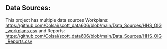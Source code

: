 ## Data Sources:
This project has multiple data sources
Workplans:
https://github.com/Colsai/scott_data606/blob/main/Data_Sources/HHS_OIG_workplans.csv
and
Reports:
https://github.com/Colsai/scott_data606/blob/main/Data_Sources/HHS_OIG_Reports.csv
